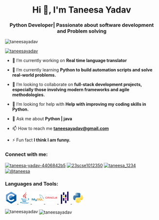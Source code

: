 
<h1 align="center">Hi 👋, I'm Taneesa Yadav</h1>
<h3 align="center">Python Developer| Passionate about software development and Problem solving</h3>

<p align="left"> <img src="https://komarev.com/ghpvc/?username=taneesayadav&label=Profile%20views&color=0e75b6&style=flat" alt="taneesayadav" /> </p>

<p align="left"> <a href="https://github.com/ryo-ma/github-profile-trophy"><img src="https://github-profile-trophy.vercel.app/?username=taneesayadav" alt="taneesayadav" /></a> </p>

- 🔭 I’m currently working on **Real time language translator**

- 🌱 I’m currently learning **Python to build automation scripts and solve real-world problems.**

- 👯 I’m looking to collaborate on **full-stack development projects, especially those involving modern frameworks and agile methodologies.**

- 🤝 I’m looking for help with **Help with improving my coding skills in Python.**

- 💬 Ask me about **Python | java**

- 📫 How to reach me **taneesayadav@gmail.com**

- ⚡ Fun fact **I think I am funny.**

<h3 align="left">Connect with me:</h3>
<p align="left">
<a href="https://linkedin.com/in/taneesa-yadav-4406842b5" target="blank"><img align="center" src="https://raw.githubusercontent.com/rahuldkjain/github-profile-readme-generator/master/src/images/icons/Social/linked-in-alt.svg" alt="taneesa-yadav-4406842b5" height="30" width="40" /></a>
<a href="https://www.hackerrank.com/23scse1012350" target="blank"><img align="center" src="https://raw.githubusercontent.com/rahuldkjain/github-profile-readme-generator/master/src/images/icons/Social/hackerrank.svg" alt="23scse1012350" height="30" width="40" /></a>
<a href="https://www.leetcode.com/taneesa_1234" target="blank"><img align="center" src="https://raw.githubusercontent.com/rahuldkjain/github-profile-readme-generator/master/src/images/icons/Social/leet-code.svg" alt="taneesa_1234" height="30" width="40" /></a>
<a href="https://www.hackerearth.com/@taneesa" target="blank"><img align="center" src="https://raw.githubusercontent.com/rahuldkjain/github-profile-readme-generator/master/src/images/icons/Social/hackerearth.svg" alt="@taneesa" height="30" width="40" /></a>
</p>

<h3 align="left">Languages and Tools:</h3>
<p align="left"> <a href="https://www.cprogramming.com/" target="_blank" rel="noreferrer"> <img src="https://raw.githubusercontent.com/devicons/devicon/master/icons/c/c-original.svg" alt="c" width="40" height="40"/> </a> <a href="https://www.java.com" target="_blank" rel="noreferrer"> <img src="https://raw.githubusercontent.com/devicons/devicon/master/icons/java/java-original.svg" alt="java" width="40" height="40"/> </a> <a href="https://www.mysql.com/" target="_blank" rel="noreferrer"> <img src="https://raw.githubusercontent.com/devicons/devicon/master/icons/mysql/mysql-original-wordmark.svg" alt="mysql" width="40" height="40"/> </a> <a href="https://www.oracle.com/" target="_blank" rel="noreferrer"> <img src="https://raw.githubusercontent.com/devicons/devicon/master/icons/oracle/oracle-original.svg" alt="oracle" width="40" height="40"/> </a> <a href="https://pandas.pydata.org/" target="_blank" rel="noreferrer"> <img src="https://raw.githubusercontent.com/devicons/devicon/2ae2a900d2f041da66e950e4d48052658d850630/icons/pandas/pandas-original.svg" alt="pandas" width="40" height="40"/> </a> <a href="https://www.python.org" target="_blank" rel="noreferrer"> <img src="https://raw.githubusercontent.com/devicons/devicon/master/icons/python/python-original.svg" alt="python" width="40" height="40"/> </a> </p>

<p><img align="left" src="https://github-readme-stats.vercel.app/api/top-langs?username=taneesayadav&show_icons=true&locale=en&layout=compact" alt="taneesayadav" /></p>

<p>&nbsp;<img align="center" src="https://github-readme-stats.vercel.app/api?username=taneesayadav&show_icons=true&locale=en" alt="taneesayadav" /></p>

